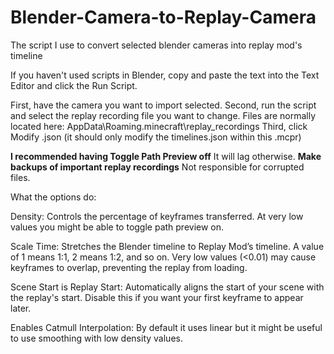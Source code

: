 # Blender-Camera-to-Replay-Camera
The script I use to convert selected blender cameras into replay mod's timeline


If you haven't used scripts in Blender, copy and paste the text into the Text Editor and click the Run Script.

First, have the camera you want to import selected.
Second, run the script and select the replay recording file you want to change. Files are normally located here: AppData\Roaming.minecraft\replay_recordings
Third, click Modify .json (it should only modify the timelines.json within this .mcpr)

**I recommended having Toggle Path Preview off**
It will lag otherwise.
**Make backups of important replay recordings**
Not responsible for corrupted files.

What the options do:

Density: Controls the percentage of keyframes transferred. At very low values you might be able to toggle path preview on.

Scale Time: Stretches the Blender timeline to Replay Mod’s timeline. A value of 1 means 1:1, 2 means 1:2, and so on. Very low values (<0.01) may cause keyframes to overlap, preventing the replay from loading.

Scene Start is Replay Start: Automatically aligns the start of your scene with the replay's start. Disable this if you want your first keyframe to appear later.

Enables Catmull Interpolation: By default it uses linear but it might be useful to use smoothing with low density values.
